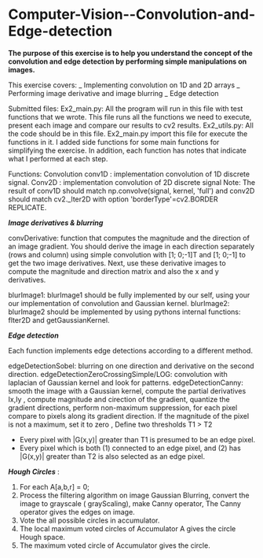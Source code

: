 # Computer-Vision--Convolution-and-Edge-detection

**The purpose of this exercise is to help you understand the concept of the convolution and edge
detection by performing simple manipulations on images.**

This exercise covers:
_ Implementing convolution on 1D and 2D arrays
_ Performing image derivative and image blurring
		_ Edge detection

Submitted files:
Ex2_main.py: 
All the program will run in this file with test functions that we wrote.
This file runs all the functions we need to execute, present each image and compare our results to cv2 results.
Ex2_utils.py: 
All the code should be in this file.
Ex2_main.py import this file for execute the functions in it.
I added side functions for some main functions for simplifying the exercise.
In addition, each function has notes that indicate what I performed at each step.

Functions:
Convolution
conv1D  : implementation convolution of 1D discrete signal.
Conv2D : implementation convolution of 2D discrete signal
Note: The result of conv1D should match np.convolve(signal, kernel, 'full') and conv2D should match cv2._lter2D with option 'borderType'=cv2.BORDER REPLICATE.



_**Image derivatives & blurring**_

convDerivative: function that computes the magnitude and the direction of an image gradient. You should derive the image in each direction separately (rows and column) using simple convolution with [1; 0;-1]T and [1; 0;-1] to get the two image derivatives. Next, use these derivative images to compute the magnitude and direction matrix and also the x and y derivatives.

blurImage1: blurImage1 should be fully implemented by our self, using your our implementation of convolution and Gaussian kernel.
blurImage2: blurImage2 should be implemented by using pythons internal functions:
flter2D and getGaussianKernel.


_**Edge detection**_

Each function implements edge detections according to a different method.

edgeDetectionSobel: blurring on one direction and derivative on the second direction.
edgeDetectionZeroCrossingSimple/LOG: convolution with laplacian of Gaussian kernel and look for patterns.
edgeDetectionCanny: smooth the image with a Gaussian kernel, compute the partial derivatives Ix,Iy , compute magnitude and cirection of the gradient, quantize the gradient directions, perform non-maximum suppression, for each pixel compare to pixels along its gradient direction.
If the magnitude of the pixel is not a maximum, set it to zero , Define two thresholds T1 > T2
- Every pixel with |G(x,y)| greater than T1 is presumed
to be an edge pixel.
- Every pixel which is both
(1) connected to an edge pixel, and
(2) has |G(x,y)| greater than T2
is also selected as an edge pixel.

_**Hough Circles**_
:
1.	For each A[a,b,r] = 0;
2.	Process the filtering algorithm on image Gaussian Blurring, convert the image to grayscale ( grayScaling), make Canny operator, The Canny operator gives the edges on image.
3.	Vote the all possible circles in accumulator.
4.	The local maximum voted circles of Accumulator A gives the circle Hough space.
5.	The maximum voted circle of Accumulator gives the circle.
